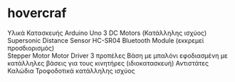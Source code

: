 # hovercraf
Υλικά Κατασκευής
Arduino Uno
3 DC Motors (Κατάλληλης ισχύος)
Supersonic Distance Sensor HC-SR04
Bluetooth Module (εκκρεμεί προσδιορισμός)  
Stepper Motor 
Motor Driver 
3 προπέλες 
Βάση με μπαλόνι εφοδιασμένη με κατάλληλες βάσεις για τους κινητήρες (ιδιοκατασκευή)
Αντιστάτες
Καλώδια
Τροφοδοτικά κατάλληλης ισχύος

